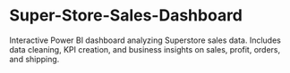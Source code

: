 # Super-Store-Sales-Dashboard
Interactive Power BI dashboard analyzing Superstore sales data. Includes data cleaning, KPI creation, and business insights on sales, profit, orders, and shipping.
